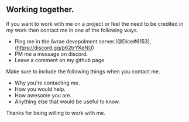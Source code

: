 ## Working together.

If you want to work with me on a project or feel the need to be credited in my work then contact me in one of the following ways.
 - Ping me in the Avrae devepolment server.(@Dice#6153), (https://discord.gg/p62trYKeNU)
 - PM me a message on discord.
 - Leave a comment on my github page.
 
 Make sure to include the following things when you contact me.
 
 - Why you're contacting me.
 - How you would help.
 - How awesome you are.
 - Anything else that would be useful to know.
 
 
 Thanks for being willing to work with me.
